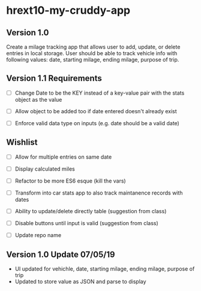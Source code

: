 # hrext10-my-cruddy-app

 ## Version 1.0

Create a milage tracking app that allows user to add, update, or delete entries in local storage. User should be able to track vehicle info with following values: date, starting milage, ending milage, purpose of trip.

 ## Version 1.1 Requirements
- [ ] Change Date to be the KEY instead of a key-value pair with the stats object as the value
- [ ] Allow object to be added too if date entered doesn't already exist
- [ ] Enforce valid data type on inputs (e.g. date should be a valid date)

 
 ## Wishlist
- [ ] Allow for multiple entries on same date
- [ ] Display calculated miles
- [ ] Refactor to be more ES6 esque (kill the vars)
- [ ] Transform into car stats app to also track maintanence records with dates
- [ ] Ability to update/delete directly table (suggestion from class)
- [ ] Disable buttons until input is valid (suggestion from class)
- [ ] Update repo name


 ## Version 1.0 Update 07/05/19
 - UI updated for vehichle, date, starting milage, ending milage, purpose of trip
 - Updated to store value as JSON and parse to display